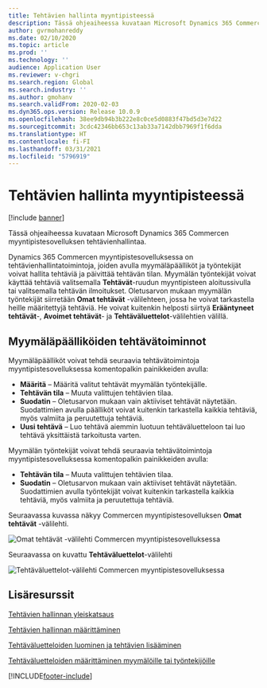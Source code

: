 ```yaml
---
title: Tehtävien hallinta myyntipisteessä
description: Tässä ohjeaiheessa kuvataan Microsoft Dynamics 365 Commercen myyntipistesovelluksen tehtävienhallintaa.
author: gvrmohanreddy
ms.date: 02/10/2020
ms.topic: article
ms.prod: ''
ms.technology: ''
audience: Application User
ms.reviewer: v-chgri
ms.search.region: Global
ms.search.industry: ''
ms.author: gmohanv
ms.search.validFrom: 2020-02-03
ms.dyn365.ops.version: Release 10.0.9
ms.openlocfilehash: 38ee9db94b3b222e8c0ce5d0883f47bd5d3e7d22
ms.sourcegitcommit: 3cdc42346bb653c13ab33a7142dbb7969f1f6dda
ms.translationtype: HT
ms.contentlocale: fi-FI
ms.lasthandoff: 03/31/2021
ms.locfileid: "5796919"
---
```

# <a name="task-management-in-pos"></a>Tehtävien hallinta myyntipisteessä

[!include [banner](includes/banner.md)]

Tässä ohjeaiheessa kuvataan Microsoft Dynamics 365 Commercen myyntipistesovelluksen tehtävienhallintaa.

Dynamics 365 Commercen myyntipistesovelluksessa on tehtävienhallintatoimintoja, joiden avulla myymäläpäälliköt ja työntekijät voivat hallita tehtäviä ja päivittää tehtävän tilan. Myymälän työntekijät voivat käyttää tehtäviä valitsemalla **Tehtävät**-ruudun myyntipisteen aloitussivulla tai valitsemalla tehtävän ilmoitukset. Oletusarvon mukaan myymälän työntekijät siirretään **Omat tehtävät** -välilehteen, jossa he voivat tarkastella heille määritettyjä tehtäviä. He voivat kuitenkin helposti siirtyä **Erääntyneet tehtävät**-, **Avoimet tehtävät**- ja **Tehtäväluettelot**-välilehtien välillä.

## <a name="task-operations-for-store-managers"></a>Myymäläpäälliköiden tehtävätoiminnot

Myymäläpäälliköt voivat tehdä seuraavia tehtävätoimintoja myyntipistesovelluksessa komentopalkin painikkeiden avulla:

- **Määritä** – Määritä valitut tehtävät myymälän työntekijälle.
- **Tehtävän tila** – Muuta valittujen tehtävien tilaa.
- **Suodatin** – Oletusarvon mukaan vain aktiiviset tehtävät näytetään. Suodattimien avulla päälliköt voivat kuitenkin tarkastella kaikkia tehtäviä, myös valmiita ja peruutettuja tehtäviä.
- **Uusi tehtävä** – Luo tehtävä aiemmin luotuun tehtäväluetteloon tai luo tehtävä yksittäistä tarkoitusta varten.

Myymälän työntekijät voivat tehdä seuraavia tehtävätoimintoja myyntipistesovelluksessa komentopalkin painikkeiden avulla:

- **Tehtävän tila** – Muuta valittujen tehtävien tilaa.
- **Suodatin** – Oletusarvon mukaan vain aktiiviset tehtävät näytetään. Suodattimien avulla työntekijät voivat kuitenkin tarkastella kaikkia tehtäviä, myös valmiita ja peruutettuja tehtäviä.

Seuraavassa kuvassa näkyy Commercen myyntipistesovelluksen **Omat tehtävät** -välilehti.

![Omat tehtävät -välilehti Commercen myyntipistesovelluksessa](media/POS-task-management.png)

Seuraavassa on kuvattu **Tehtäväluettelot**-välilehti

![Tehtäväluettelot-välilehti Commercen myyntipistesovelluksessa](media/POS-task-lists-management.png)

## <a name="additional-resources"></a>Lisäresurssit

[Tehtävien hallinnan yleiskatsaus](task-mgmt-overview.md)

[Tehtävien hallinnan määrittäminen](task-mgmt-configure.md)

[Tehtäväluetteloiden luominen ja tehtävien lisääminen](task-mgmt-create-lists.md)

[Tehtäväluetteloiden määrittäminen myymälöille tai työntekijöille](task-mgmt-assign-lists.md)


[!INCLUDE[footer-include](../includes/footer-banner.md)]
